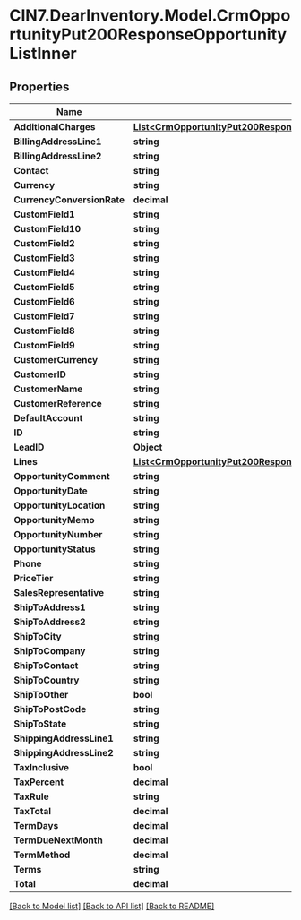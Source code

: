 # CIN7.DearInventory.Model.CrmOpportunityPut200ResponseOpportunityListInner

## Properties

| Name                       | Type                                                                                                                                                                | Description | Notes      |
| -------------------------- | ------------------------------------------------------------------------------------------------------------------------------------------------------------------- | ----------- | ---------- |
| **AdditionalCharges**      | [**List&lt;CrmOpportunityPut200ResponseOpportunityListInnerAdditionalChargesInner&gt;**](CrmOpportunityPut200ResponseOpportunityListInnerAdditionalChargesInner.md) |             | [optional] |
| **BillingAddressLine1**    | **string**                                                                                                                                                          |             | [optional] |
| **BillingAddressLine2**    | **string**                                                                                                                                                          |             | [optional] |
| **Contact**                | **string**                                                                                                                                                          |             | [optional] |
| **Currency**               | **string**                                                                                                                                                          |             | [optional] |
| **CurrencyConversionRate** | **decimal**                                                                                                                                                         |             | [optional] |
| **CustomField1**           | **string**                                                                                                                                                          |             | [optional] |
| **CustomField10**          | **string**                                                                                                                                                          |             | [optional] |
| **CustomField2**           | **string**                                                                                                                                                          |             | [optional] |
| **CustomField3**           | **string**                                                                                                                                                          |             | [optional] |
| **CustomField4**           | **string**                                                                                                                                                          |             | [optional] |
| **CustomField5**           | **string**                                                                                                                                                          |             | [optional] |
| **CustomField6**           | **string**                                                                                                                                                          |             | [optional] |
| **CustomField7**           | **string**                                                                                                                                                          |             | [optional] |
| **CustomField8**           | **string**                                                                                                                                                          |             | [optional] |
| **CustomField9**           | **string**                                                                                                                                                          |             | [optional] |
| **CustomerCurrency**       | **string**                                                                                                                                                          |             | [optional] |
| **CustomerID**             | **string**                                                                                                                                                          |             | [optional] |
| **CustomerName**           | **string**                                                                                                                                                          |             | [optional] |
| **CustomerReference**      | **string**                                                                                                                                                          |             | [optional] |
| **DefaultAccount**         | **string**                                                                                                                                                          |             | [optional] |
| **ID**                     | **string**                                                                                                                                                          |             | [optional] |
| **LeadID**                 | **Object**                                                                                                                                                          |             | [optional] |
| **Lines**                  | [**List&lt;CrmOpportunityPut200ResponseOpportunityListInnerLinesInner&gt;**](CrmOpportunityPut200ResponseOpportunityListInnerLinesInner.md)                         |             | [optional] |
| **OpportunityComment**     | **string**                                                                                                                                                          |             | [optional] |
| **OpportunityDate**        | **string**                                                                                                                                                          |             | [optional] |
| **OpportunityLocation**    | **string**                                                                                                                                                          |             | [optional] |
| **OpportunityMemo**        | **string**                                                                                                                                                          |             | [optional] |
| **OpportunityNumber**      | **string**                                                                                                                                                          |             | [optional] |
| **OpportunityStatus**      | **string**                                                                                                                                                          |             | [optional] |
| **Phone**                  | **string**                                                                                                                                                          |             | [optional] |
| **PriceTier**              | **string**                                                                                                                                                          |             | [optional] |
| **SalesRepresentative**    | **string**                                                                                                                                                          |             | [optional] |
| **ShipToAddress1**         | **string**                                                                                                                                                          |             | [optional] |
| **ShipToAddress2**         | **string**                                                                                                                                                          |             | [optional] |
| **ShipToCity**             | **string**                                                                                                                                                          |             | [optional] |
| **ShipToCompany**          | **string**                                                                                                                                                          |             | [optional] |
| **ShipToContact**          | **string**                                                                                                                                                          |             | [optional] |
| **ShipToCountry**          | **string**                                                                                                                                                          |             | [optional] |
| **ShipToOther**            | **bool**                                                                                                                                                            |             | [optional] |
| **ShipToPostCode**         | **string**                                                                                                                                                          |             | [optional] |
| **ShipToState**            | **string**                                                                                                                                                          |             | [optional] |
| **ShippingAddressLine1**   | **string**                                                                                                                                                          |             | [optional] |
| **ShippingAddressLine2**   | **string**                                                                                                                                                          |             | [optional] |
| **TaxInclusive**           | **bool**                                                                                                                                                            |             | [optional] |
| **TaxPercent**             | **decimal**                                                                                                                                                         |             | [optional] |
| **TaxRule**                | **string**                                                                                                                                                          |             | [optional] |
| **TaxTotal**               | **decimal**                                                                                                                                                         |             | [optional] |
| **TermDays**               | **decimal**                                                                                                                                                         |             | [optional] |
| **TermDueNextMonth**       | **decimal**                                                                                                                                                         |             | [optional] |
| **TermMethod**             | **decimal**                                                                                                                                                         |             | [optional] |
| **Terms**                  | **string**                                                                                                                                                          |             | [optional] |
| **Total**                  | **decimal**                                                                                                                                                         |             | [optional] |

[[Back to Model list]](../README.md#documentation-for-models) [[Back to API list]](../README.md#documentation-for-api-endpoints) [[Back to README]](../README.md)

